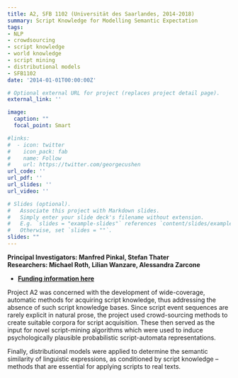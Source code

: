 ```yaml
---
title: A2, SFB 1102 (Universität des Saarlandes, 2014-2018)
summary: Script Knowledge for Modelling Semantic Expectation
tags:
- NLP
- crowdsourcing
- script knowledge
- world knowledge
- script mining
- distributional models
- SFB1102
date: '2014-01-01T00:00:00Z'

# Optional external URL for project (replaces project detail page).
external_link: ''

image:
  caption: ""
  focal_point: Smart

#links:
#  - icon: twitter
#    icon_pack: fab
#    name: Follow
#    url: https://twitter.com/georgecushen
url_code: ''
url_pdf: ''
url_slides: ''
url_video: ''

# Slides (optional).
#   Associate this project with Markdown slides.
#   Simply enter your slide deck's filename without extension.
#   E.g. `slides = "example-slides"` references `content/slides/example-slides.md`.
#   Otherwise, set `slides = ""`.
slides: ""
---
```



<p><b>Principal Investigators: Manfred Pinkal, Stefan Thater<br clear="none">Researchers: Michael Roth, Lilian Wanzare, Alessandra Zarcone</b></p>

- <b><a href="https://gepris.dfg.de/gepris/projekt/256239806" target="_blank">Funding information here</a></b>

<p>Project A2 was concerned with the development of wide-coverage, automatic methods for acquiring script knowledge, thus addressing the absence of such script knowledge bases. Since script event sequences are rarely explicit in natural prose, the project used crowd-sourcing methods to create suitable corpora for script acquisition. These  then served as the input for novel script-mining algorithms which were used to induce psychologically plausible probabilistic script-automata representations.</p>

<p>Finally, distributional models were applied to determine the semantic similarity of linguistic expressions, as conditioned by script knowledge – methods that are essential for applying scripts to real texts.</p>